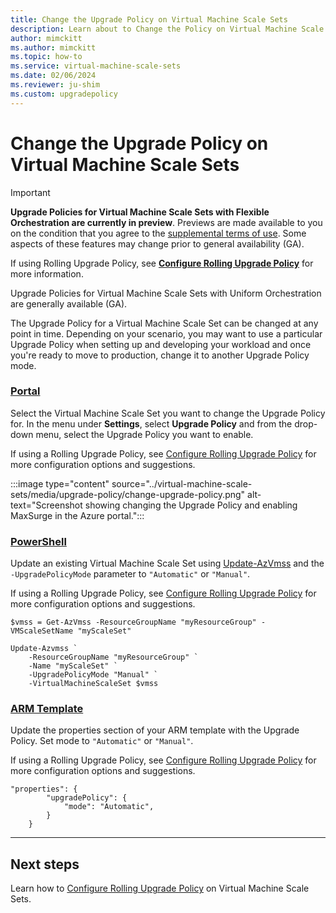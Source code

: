 ```yaml
---
title: Change the Upgrade Policy on Virtual Machine Scale Sets
description: Learn about to Change the Policy on Virtual Machine Scale Sets
author: mimckitt
ms.author: mimckitt
ms.topic: how-to
ms.service: virtual-machine-scale-sets
ms.date: 02/06/2024
ms.reviewer: ju-shim
ms.custom: upgradepolicy
---
```

# Change the Upgrade Policy on Virtual Machine Scale Sets

> [!IMPORTANT]
> **Upgrade Policies for Virtual Machine Scale Sets with Flexible Orchestration are currently in preview**. Previews are made available to you on the condition that you agree to the [supplemental terms of use](https://azure.microsoft.com/support/legal/preview-supplemental-terms/). Some aspects of these features may change prior to general availability (GA).
>
> If using Rolling Upgrade Policy, see **[Configure Rolling Upgrade Policy](virtual-machine-scale-sets-configure-rolling-upgrades.md)** for more information. 
>
> Upgrade Policies for Virtual Machine Scale Sets with Uniform Orchestration are generally available (GA). 

The Upgrade Policy for a Virtual Machine Scale Set can be changed at any point in time. Depending on your scenario, you may want to use a particular Upgrade Policy when setting up and developing your workload and once you're ready to move to production, change it to another Upgrade Policy mode. 

### [Portal](#tab/portal)

Select the Virtual Machine Scale Set you want to change the Upgrade Policy for. In the menu under **Settings**, select **Upgrade Policy** and from the drop-down menu, select the Upgrade Policy you want to enable. 

If using a Rolling Upgrade Policy, see [Configure Rolling Upgrade Policy](virtual-machine-scale-sets-configure-rolling-upgrades.md) for more configuration options and suggestions.

:::image type="content" source="../virtual-machine-scale-sets/media/upgrade-policy/change-upgrade-policy.png" alt-text="Screenshot showing changing the Upgrade Policy and enabling MaxSurge in the Azure portal.":::


### [PowerShell](#tab/powershell)
Update an existing Virtual Machine Scale Set using [Update-AzVmss](/powershell/module/az.compute/update-azvmss) and the `-UpgradePolicyMode` parameter to `"Automatic"` or `"Manual"`.

If using a Rolling Upgrade Policy, see [Configure Rolling Upgrade Policy](virtual-machine-scale-sets-configure-rolling-upgrades.md) for more configuration options and suggestions.

```azurepowershell-interactive
$vmss = Get-AzVmss -ResourceGroupName "myResourceGroup" -VMScaleSetName "myScaleSet"

Update-Azvmss `
    -ResourceGroupName "myResourceGroup" `
    -Name "myScaleSet" `
    -UpgradePolicyMode "Manual" `
    -VirtualMachineScaleSet $vmss
```

### [ARM Template](#tab/template)

Update the properties section of your ARM template with the Upgrade Policy. Set mode to `"Automatic"` or `"Manual"`.

If using a Rolling Upgrade Policy, see [Configure Rolling Upgrade Policy](virtual-machine-scale-sets-configure-rolling-upgrades.md) for more configuration options and suggestions.


```ARM
"properties": {
        "upgradePolicy": {
            "mode": "Automatic",
        }
    }
```
---


## Next steps
Learn how to [Configure Rolling Upgrade Policy](virtual-machine-scale-sets-configure-rolling-upgrades.md) on Virtual Machine Scale Sets. 
